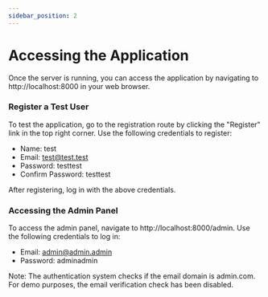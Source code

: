```yaml
---
sidebar_position: 2
---
```


# Accessing the Application

Once the server is running, you can access the application by navigating to http://localhost:8000 in your web browser.

### Register a Test User

To test the application, go to the registration route by clicking the "Register" link in the top right corner. Use the following credentials to register:

-   Name: test
-   Email: test@test.test
-   Password: testtest
-   Confirm Password: testtest

After registering, log in with the above credentials.

### Accessing the Admin Panel

To access the admin panel, navigate to http://localhost:8000/admin. Use the following credentials to log in:

-   Email: admin@admin.admin
-   Password: adminadmin

Note: The authentication system checks if the email domain is admin.com. For demo purposes, the email verification check has been disabled.
